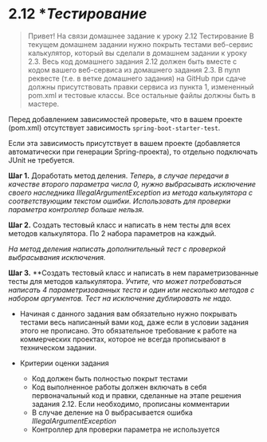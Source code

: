 # 2.12 **Тестирование*

> Привет!
На связи домашнее задание к уроку 2.12 Тестирование
В текущем домашнем задании нужно покрыть тестами веб-сервис калькулятор, который вы сделали 
  в домашнем задании к уроку 2.3.
Весь код домашнего задания 2.12 должен быть вместе с кодом вашего веб-сервиса из 
домашнего задания 2.3. В пулл реквесте (т.е. в ветке домашнего задания) на GitHub при сдаче
 должны присутствовать правки сервиса из пункта 1, измененный pom.xml и тестовые классы.
 Все остальные файлы должны быть в мастере.


Перед добавлением зависимостей проверьте, что в вашем проекте (pom.xml) отсутствует 
зависимость `spring-boot-starter-test`. 

Если эта зависимость присутствует в вашем проекте (добавляется автоматически при генерации 
Spring-проекта), то отдельно подключать JUnit не требуется.

**Шаг 1.** Доработать метод деления.
*Теперь, в случае передачи в качестве второго параметра числа 0, нужно выбрасывать исключение 
своего наследника IllegalArgumentException из метода калькулятора с соответствующим текстом ошибки. 
Использовать для проверки параметра контроллер больше нельзя.*

**Шаг 2.** Создать тестовый класс и написать в нем тесты для всех методов калькулятора. 
По 2 набора параметров на каждый.

*На метод деления написать дополнительный тест с проверкой выбрасывания исключения.*

**Шаг 3.** **Создать тестовый класс и написать в нем параметризованные тесты для методов калькулятора.
*Учтите, что может потребоваться написать 4 параметризованных теста и один или несколько 
методов с набором аргументов. Тест на исключение дублировать не надо.*

- Начиная с данного задания вам обязательно нужно покрывать тестами весь написанный вами код, даже 
если в условии задания этого не прописано. Это обязательное требование к работе на коммерческих 
проектах, которое не всегда прописывают в техническом задании.

- Критерии оценки задания
    - Код должен быть полностью покрыт тестами
    - Код выполненное работы должен включать в себя первоначальный код и правки, 
	  сделанные на этапе решения задания 2.12. Если необходимо, прописаны комментарии
    - В случае деление на 0 выбрасывается ошибка *IllegalArgumentException*
    - Контроллер для проверки параметра не используется